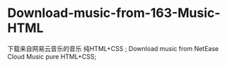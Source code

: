 # Download-music-from-163-Music-HTML
下载来自网易云音乐的音乐 纯HTML+CSS ; Download music from NetEase Cloud Music pure HTML+CSS;
